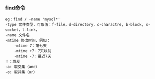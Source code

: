 ### find命令
    eg：find / -name 'mysql*'
    -type 文件类型，可取值：f-file，d-directory，c-charactre, b-block, s-socket，l-link，
    -name 文件名
    -mtime 修改时间，例如：
        -mtime 7：第七天
        -mtime +7：7天以前
        -mtime -7：最近7天
    ！：取反
    -a: 取交集（and）
    -o: 取并集（or）